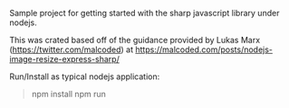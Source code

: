 Sample project for getting started with the sharp javascript library under nodejs.

This was crated based off of the guidance provided by Lukas Marx (https://twitter.com/malcoded) at
https://malcoded.com/posts/nodejs-image-resize-express-sharp/

Run/Install as typical nodejs application:
> npm install
> npm run
